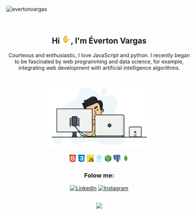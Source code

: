 <p align="left"> <img src="https://komarev.com/ghpvc/?username=evertonvargas&color=brightgreen" alt="evertonvargas"/></p><br>
<h2 align="center">Hi <img src="images/wave-animated.gif" width="25px">, I'm Éverton Vargas</h2>
<p align="center">Courteous and enthusiastic, I love JavaScript and python. I recently began to be fascinated by web programming and data science, for example, 
integrating web development with artificial intelligence algorithms.</p>

<p align="center">
<br>
<img src="images/dev.gif" width="280px"><br><br>
<img src="images/html.png" alt="html5" width="20" height="20" />
<img src="images/css.png" alt="css3"  width="20" height="20"/>
<img src="images/javascript.png" alt="javascript"  width="20" height="20"/>
<img src="images/react.png" alt="javascript" width="20" height="20"/>
<img src="images/node.png" alt="nodejs" width="20" height="20"/>
<img src="images/postgre.png" alt="postgresql" width="20" height="20"/>
<img src="images/mongo.png" alt="mongodb" width="20" height="20"/>
</p>

<h3 align="center">Folow me: </h3>
<p align ="center">
<a href="#" target="_blank"><img src="https://img.shields.io/badge/LinkedIn%20-%230077B5.svg?&style=for-the-badge&logo=linkedin&logoColor=white" alt="LinkedIn"/></a>
<a href="https://www.instagram.com/evertonjvargas/"><img src="https://img.shields.io/badge/Instagram%20-%23E4405F.svg?&style=for-the-badge&logo=Instagram&logoColor=white" alt="Instagram"/></a>
</p>
<br/>

<div align="center">
    <img src="https://github-readme-stats.vercel.app/api/top-langs/?username=evertonvargas&layout=compact&theme=algolia" />
</div>





